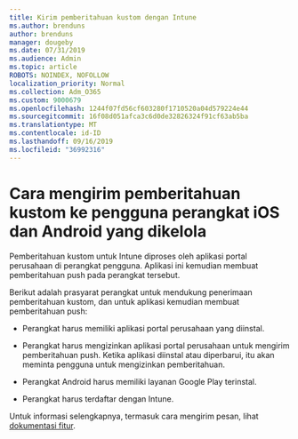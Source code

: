 ```yaml
---
title: Kirim pemberitahuan kustom dengan Intune
ms.author: brenduns
author: brenduns
manager: dougeby
ms.date: 07/31/2019
ms.audience: Admin
ms.topic: article
ROBOTS: NOINDEX, NOFOLLOW
localization_priority: Normal
ms.collection: Adm_O365
ms.custom: 9000679
ms.openlocfilehash: 1244f07fd56cf603280f1710520a04d579224e44
ms.sourcegitcommit: 16f08d051afca3c6d0de32826324f91cf63ab5ba
ms.translationtype: MT
ms.contentlocale: id-ID
ms.lasthandoff: 09/16/2019
ms.locfileid: "36992316"
---
```

# <a name="how-to-send-custom-notifications-to-the-users-of-managed-ios-and-android-devices"></a>Cara mengirim pemberitahuan kustom ke pengguna perangkat iOS dan Android yang dikelola

Pemberitahuan kustom untuk Intune diproses oleh aplikasi portal perusahaan di perangkat pengguna. Aplikasi ini kemudian membuat pemberitahuan push pada perangkat tersebut.

Berikut adalah prasyarat perangkat untuk mendukung penerimaan pemberitahuan kustom, dan untuk aplikasi kemudian membuat pemberitahuan push:

- Perangkat harus memiliki aplikasi portal perusahaan yang diinstal.  

- Perangkat harus mengizinkan aplikasi portal perusahaan untuk mengirim pemberitahuan push. Ketika aplikasi diinstal atau diperbarui, itu akan meminta pengguna untuk mengizinkan pemberitahuan.

- Perangkat Android harus memiliki layanan Google Play terinstal.

- Perangkat harus terdaftar dengan Intune.

Untuk informasi selengkapnya, termasuk cara mengirim pesan, lihat [dokumentasi fitur](https://docs.microsoft.com/intune/custom-notifications).
